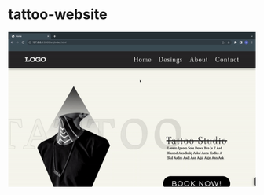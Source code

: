 # tattoo-website

![4p9p4o](https://github.com/fufic123/tattoo-website/blob/main/video/tattoo-preview.gif)
